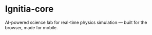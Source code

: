 # Ignitia-core
AI-powered science lab for real-time physics simulation — built for the browser, made for mobile.
